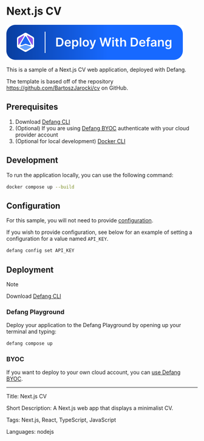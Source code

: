 # Next.js CV

[![1-click-deploy](https://raw.githubusercontent.com/DefangLabs/defang-assets/main/Logos/Buttons/SVG/deploy-with-defang.svg)](https://portal.defang.dev/redirect?url=https%3A%2F%2Fgithub.com%2Fnew%3Ftemplate_name%3Dsample-nextjs-cv-template%26template_owner%3DDefangSamples)

This is a sample of a Next.js CV web application, deployed with Defang. 

The template is based off of the repository https://github.com/BartoszJarocki/cv on GitHub.

## Prerequisites

1. Download [Defang CLI](https://github.com/DefangLabs/defang)
2. (Optional) If you are using [Defang BYOC](https://docs.defang.io/docs/concepts/defang-byoc) authenticate with your cloud provider account
3. (Optional for local development) [Docker CLI](https://docs.docker.com/engine/install/)

## Development

To run the application locally, you can use the following command:

```bash
docker compose up --build
```

## Configuration

For this sample, you will not need to provide [configuration](https://docs.defang.io/docs/concepts/configuration). 

If you wish to provide configuration, see below for an example of setting a configuration for a value named `API_KEY`.

```bash
defang config set API_KEY
```

## Deployment

> [!NOTE]
> Download [Defang CLI](https://github.com/DefangLabs/defang)

### Defang Playground

Deploy your application to the Defang Playground by opening up your terminal and typing:
```bash
defang compose up
```

### BYOC

If you want to deploy to your own cloud account, you can [use Defang BYOC](https://docs.defang.io/docs/tutorials/deploy-to-your-cloud).

---

Title: Next.js CV

Short Description: A Next.js web app that displays a minimalist CV.

Tags: Next.js, React, TypeScript, JavaScript

Languages: nodejs
